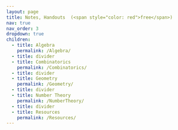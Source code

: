 ```yaml
---
layout: page
title: Notes, Handouts  (<span style="color: red">free</span>)
nav: true
nav_order: 3
dropdown: true
children:
  - title: Algebra
    permalink: /Algebra/
  - title: divider
  - title: Combinatorics
    permalink: /Combinatorics/
  - title: divider
  - title: Geometry
    permalink: /Geometry/
  - title: divider
  - title: Number Theory
    permalink: /NumberTheory/
  - title: divider
  - title: Resources
    permalink: /Resources/
---
```

